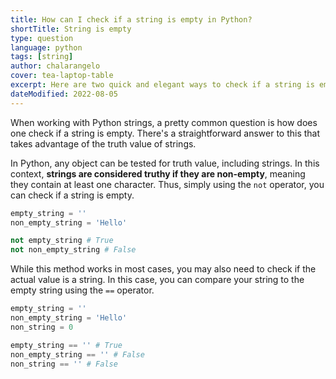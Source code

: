 ```yaml
---
title: How can I check if a string is empty in Python?
shortTitle: String is empty
type: question
language: python
tags: [string]
author: chalarangelo
cover: tea-laptop-table
excerpt: Here are two quick and elegant ways to check if a string is empty in Python.
dateModified: 2022-08-05
---
```


When working with Python strings, a pretty common question is how does one check if a string is empty. There's a straightforward answer to this that takes advantage of the truth value of strings.

In Python, any object can be tested for truth value, including strings. In this context, **strings are considered truthy if they are non-empty**, meaning they contain at least one character. Thus, simply using the `not` operator, you can check if a string is empty.

```py
empty_string = ''
non_empty_string = 'Hello'

not empty_string # True
not non_empty_string # False
```

While this method works in most cases, you may also need to check if the actual value is a string. In this case, you can compare your string to the empty string using the `==` operator.

```py
empty_string = ''
non_empty_string = 'Hello'
non_string = 0

empty_string == '' # True
non_empty_string == '' # False
non_string == '' # False
```
